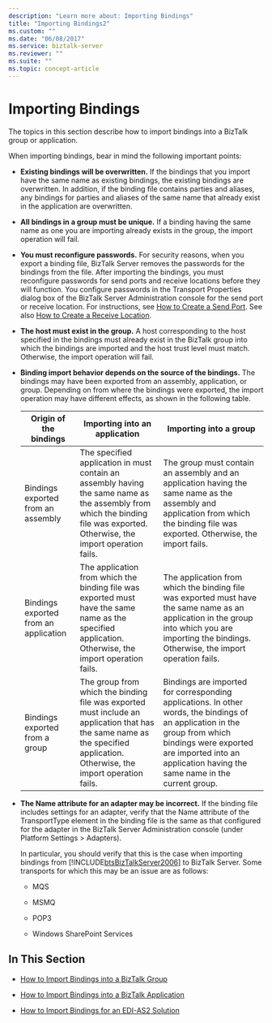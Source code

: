 ```yaml
---
description: "Learn more about: Importing Bindings"
title: "Importing Bindings2"
ms.custom: ""
ms.date: "06/08/2017"
ms.service: biztalk-server
ms.reviewer: ""
ms.suite: ""
ms.topic: concept-article
---
```

# Importing Bindings
The topics in this section describe how to import bindings into a BizTalk group or application.  

 When importing bindings, bear in mind the following important points:  

- **Existing bindings will be overwritten.** If the bindings that you import have the same name as existing bindings, the existing bindings are overwritten. In addition, if the binding file contains parties and aliases, any bindings for parties and aliases of the same name that already exist in the application are overwritten.  

- **All bindings in a group must be unique.** If a binding having the same name as one you are importing already exists in the group, the import operation will fail.  

- **You must reconfigure passwords.** For security reasons, when you export a binding file, BizTalk Server removes the passwords for the bindings from the file. After importing the bindings, you must reconfigure passwords for send ports and receive locations before they will function. You configure passwords in the Transport Properties dialog box of the BizTalk Server Administration console for the send port or receive location. For instructions, see [How to Create a Send Port](../core/how-to-create-a-send-port2.md). See also [How to Create a Receive Location](../core/how-to-create-a-receive-location.md).  

- **The host must exist in the group.** A host corresponding to the host specified in the bindings must already exist in the BizTalk group into which the bindings are imported and the host trust level must match. Otherwise, the import operation will fail.  

- **Binding import behavior depends on the source of the bindings.** The bindings may have been exported from an assembly, application, or group. Depending on from where the bindings were exported, the import operation may have different effects, as shown in the following table.  


  |        Origin of the bindings         |                                                                        Importing into an application                                                                        |                                                                                                     Importing into a group                                                                                                      |
  |---------------------------------------|-----------------------------------------------------------------------------------------------------------------------------------------------------------------------------|---------------------------------------------------------------------------------------------------------------------------------------------------------------------------------------------------------------------------------|
  |  Bindings exported from an assembly   | The specified application in must contain an assembly having the same name as the assembly from which the binding file was exported. Otherwise, the import operation fails. |                        The group must contain an assembly and an application having the same name as the assembly and application from which the binding file was exported. Otherwise, the import fails.                        |
  | Bindings exported from an application |            The application from which the binding file was exported must have the same name as the specified application. Otherwise, the import operation fails.            |                The application from which the binding file was exported must have the same name as an application in the group into which you are importing the bindings. Otherwise, the import operation fails.                |
  |    Bindings exported from a group     | The group from which the binding file was exported must include an application that has the same name as the specified application. Otherwise, the import operation fails.  | Bindings are imported for corresponding applications. In other words, the bindings of an application in the group from which bindings were exported are imported into an application having the same name in the current group. |


- **The Name attribute for an adapter may be incorrect.** If the binding file includes settings for an adapter, verify that the Name attribute of the TransportType element in the binding file is the same as that configured for the adapter in the BizTalk Server Administration console (under Platform Settings > Adapters).  

   In particular, you should verify that this is the case when importing bindings from [!INCLUDE[btsBizTalkServer2006](../includes/btsbiztalkserver2006-md.md)] to BizTalk Server. Some transports for which this may be an issue are as follows:  

  -   MQS  

  -   MSMQ  

  -   POP3  

  -   Windows SharePoint Services  

## In This Section  

-   [How to Import Bindings into a BizTalk Group](../core/how-to-import-bindings-into-a-biztalk-group.md)  

-   [How to Import Bindings into a BizTalk Application](../core/how-to-import-bindings-into-a-biztalk-application.md)  

-   [How to Import Bindings for an EDI-AS2 Solution](../core/how-to-import-bindings-for-an-edi-as2-solution.md)
